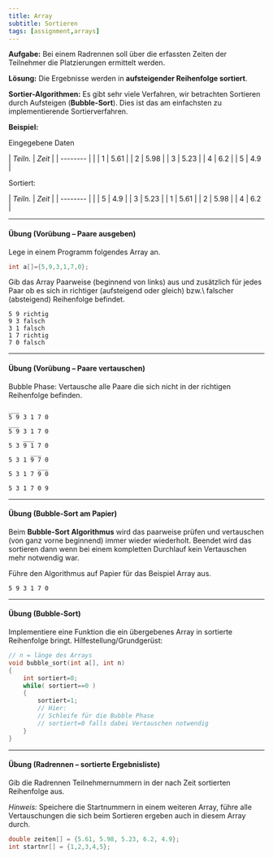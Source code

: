 ```yaml
---
title: Array
subtitle: Sortieren
tags: [assignment,arrays]
---
```




**Aufgabe:** Bei einem Radrennen soll über die erfassten Zeiten der Teilnehmer die Platzierungen ermittelt werden.

**Lösung:** Die Ergebnisse werden in **aufsteigender Reihenfolge sortiert**.

**Sortier-Algorithmen:** 
Es gibt sehr viele Verfahren, wir betrachten Sortieren durch Aufsteigen (**Bubble-Sort**). Dies ist das am einfachsten zu implementierende Sortierverfahren.

**Beispiel:**

Eingegebene Daten

| *Teiln.* | *Zeit* |
| -------- |        |
| 1 | 5.61 |
| 2 | 5.98 |
| 3 | 5.23 |
| 4 | 6.2 |
| 5 | 4.9 |


Sortiert:

| *Teiln.* | *Zeit* |
| -------- |        |
| 5 | 4.9 |
| 3 | 5.23 |
| 1 | 5.61 |
| 2 | 5.98 |
| 4 | 6.2 |




---

#### Übung (Vorübung – Paare ausgeben)

Lege in einem Programm folgendes Array an.

```c
int a[]={5,9,3,1,7,0};
```
Gib das Array Paarweise (beginnend von links) aus und zusätzlich
für jedes Paar ob es sich in richtiger (aufsteigend oder gleich) bzw.\ falscher (absteigend) Reihenfolge befindet.

```
5 9 richtig
9 3 falsch
3 1 falsch
1 7 richtig
7 0 falsch
```



---

#### Übung (Vorübung – Paare vertauschen)

Bubble Phase: Vertausche alle Paare die sich nicht in der richtigen Reihenfolge befinden.

```
___
5 9 3 1 7 0
___
5 9 3 1 7 0
    ___
5 3 9 1 7 0
      ___
5 3 1 9 7 0
        ___
5 3 1 7 9 0

5 3 1 7 0 9
```



---

#### Übung (Bubble-Sort am Papier)

Beim **Bubble-Sort Algorithmus** wird das paarweise prüfen und vertauschen (von ganz vorne beginnend) immer wieder wiederholt.
Beendet wird das sortieren dann wenn bei einem kompletten Durchlauf kein Vertauschen mehr notwendig war.

Führe den Algorithmus auf Papier für das Beispiel Array aus.

```
5 9 3 1 7 0
```



---

#### Übung (Bubble-Sort)

Implementiere eine Funktion die ein übergebenes Array in sortierte Reihenfolge bringt.
Hilfestellung/Grundgerüst:

```c
// n = länge des Arrays
void bubble_sort(int a[], int n)
{
	int sortiert=0;
	while( sortiert==0 )
	{
		sortiert=1;
		// Hier:
		// Schleife für die Bubble Phase
		// sortiert=0 falls dabei Vertauschen notwendig
	}
}
```



---

#### Übung (Radrennen – sortierte Ergebnisliste)

Gib die Radrennen Teilnehmernummern in der nach Zeit sortierten Reihenfolge aus.

*Hinweis:* Speichere die Startnummern in einem weiteren Array, führe alle Vertauschungen die sich beim Sortieren ergeben auch in diesem Array durch.

```c
double zeiten[] = {5.61, 5.98, 5.23, 6.2, 4.9};
int startnr[] = {1,2,3,4,5};
```